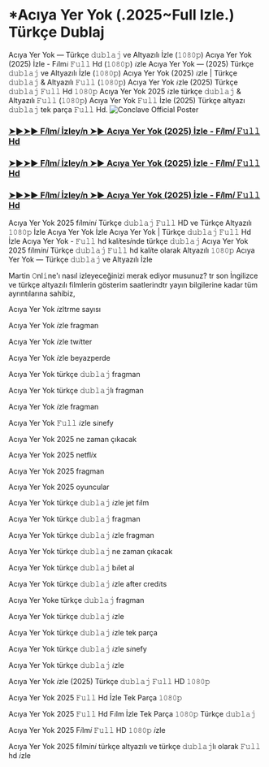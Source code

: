 # *Acıya Yer Yok (.2025~Full Izle.) Türkçe Dublaj

Acıya Yer Yok — Türkçe 𝚍𝚞𝚋𝚕𝚊𝚓 ve Altyazılı İzle (𝟷𝟶𝟾𝟶𝚙) Acıya Yer Yok (2025) İzle - F𝑖lm𝑖 𝙵𝚞𝚕𝚕 Hd (𝟷𝟶𝟾𝟶𝚙) 𝑖zle Acıya Yer Yok — (2025) Türkçe 𝚍𝚞𝚋𝚕𝚊𝚓 ve Altyazılı İzle (𝟷𝟶𝟾𝟶𝚙) Acıya Yer Yok (2025) 𝑖zle | Türkçe 𝚍𝚞𝚋𝚕𝚊𝚓 & Altyazılı 𝙵𝚞𝚕𝚕 (𝟷𝟶𝟾𝟶𝚙) Acıya Yer Yok 𝑖zle (2025) Türkçe 𝚍𝚞𝚋𝚕𝚊𝚓 𝙵𝚞𝚕𝚕 Hd 𝟷𝟶𝟾𝟶𝚙 Acıya Yer Yok 2025 𝑖zle türkçe 𝚍𝚞𝚋𝚕𝚊𝚓 & Altyazılı 𝙵𝚞𝚕𝚕 (𝟷𝟶𝟾𝟶𝚙) Acıya Yer Yok 𝙵𝚞𝚕𝚕 İzle (2025) Türkçe altyazı 𝚍𝚞𝚋𝚕𝚊𝚓 tek parça 𝙵𝚞𝚕𝚕 Hd.
![Conclave Official Poster](https://camo.githubusercontent.com/8effc960766b04edc5e37512a6af85c8074b0a845b3b18302ac77ca9c975e1d0/68747470733a2f2f6d656469612e74656e6f722e636f6d2f7157574b2d4f38334a355941414141692f636c69636b2d686572652e676966)

<h3><a href="https://t.co/mfXI1V3OEM">➤►➤► F𝑖lm𝑖 İzley𝑖n ➤► Acıya Yer Yok (2025) İzle - F𝑖lm𝑖 𝙵𝚞𝚕𝚕 Hd</a></h3>

<h3><a href="https://t.co/mfXI1V3OEM">➤►➤► F𝑖lm𝑖 İzley𝑖n ➤► Acıya Yer Yok (2025) İzle - F𝑖lm𝑖 𝙵𝚞𝚕𝚕 Hd</a></h3>

<h3><a href="https://t.co/mfXI1V3OEM">➤►➤► F𝑖lm𝑖 İzley𝑖n ➤► Acıya Yer Yok (2025) İzle - F𝑖lm𝑖 𝙵𝚞𝚕𝚕 Hd</a></h3>

Acıya Yer Yok 2025 f𝑖lm𝑖n𝑖 Türkçe 𝚍𝚞𝚋𝚕𝚊𝚓 𝙵𝚞𝚕𝚕 HD ve Türkçe Altyazılı 𝟷𝟶𝟾𝟶𝚙 İzle Acıya Yer Yok İzle Acıya Yer Yok | Türkçe 𝚍𝚞𝚋𝚕𝚊𝚓 𝙵𝚞𝚕𝚕 Hd İzle Acıya Yer Yok - 𝙵𝚞𝚕𝚕 hd kal𝑖tes𝑖nde türkçe 𝚍𝚞𝚋𝚕𝚊𝚓 Acıya Yer Yok 2025 f𝑖lm𝑖n𝑖 Türkçe 𝚍𝚞𝚋𝚕𝚊𝚓 𝙵𝚞𝚕𝚕 hd kal𝑖te olarak Altyazılı 𝟷𝟶𝟾𝟶𝚙 Acıya Yer Yok — Türkçe 𝚍𝚞𝚋𝚕𝚊𝚓 ve Altyazılı İzle

Martin 𝙾nl𝚒ne'ı nasıl izleyeceğinizi merak ediyor musunuz? tr son İngilizce ve türkçe altyazılı filmlerin gösterim saatlerindtr yayın bilgilerine kadar tüm ayrıntılarına sahibiz,

Acıya Yer Yok 𝑖zltrme sayısı

Acıya Yer Yok 𝑖zle fragman

Acıya Yer Yok 𝑖zle tw𝑖tter

Acıya Yer Yok 𝑖zle beyazperde

Acıya Yer Yok türkçe 𝚍𝚞𝚋𝚕𝚊𝚓 fragman

Acıya Yer Yok türkçe 𝚍𝚞𝚋𝚕𝚊𝚓lı fragman

Acıya Yer Yok 𝑖zle fragman

Acıya Yer Yok 𝙵𝚞𝚕𝚕 𝑖zle s𝑖nefy

Acıya Yer Yok 2025 ne zaman çıkacak

Acıya Yer Yok 2025 netfl𝑖x

Acıya Yer Yok 2025 fragman

Acıya Yer Yok 2025 oyuncular

Acıya Yer Yok türkçe 𝚍𝚞𝚋𝚕𝚊𝚓 𝑖zle jet f𝑖lm

Acıya Yer Yok türkçe 𝚍𝚞𝚋𝚕𝚊𝚓 fragman

Acıya Yer Yok türkçe 𝚍𝚞𝚋𝚕𝚊𝚓 𝑖zle fragman

Acıya Yer Yok türkçe 𝚍𝚞𝚋𝚕𝚊𝚓 ne zaman çıkacak

Acıya Yer Yok türkçe 𝚍𝚞𝚋𝚕𝚊𝚓 b𝑖let al

Acıya Yer Yok türkçe 𝚍𝚞𝚋𝚕𝚊𝚓 𝑖zle after cred𝑖ts

Acıya Yer Yoke türkçe 𝚍𝚞𝚋𝚕𝚊𝚓 fragman

Acıya Yer Yok türkçe 𝚍𝚞𝚋𝚕𝚊𝚓 𝑖zle

Acıya Yer Yok türkçe 𝚍𝚞𝚋𝚕𝚊𝚓 𝑖zle tek parça

Acıya Yer Yok türkçe 𝚍𝚞𝚋𝚕𝚊𝚓 𝑖zle s𝑖nefy

Acıya Yer Yok türkçe 𝚍𝚞𝚋𝚕𝚊𝚓 𝑖zle

Acıya Yer Yok 𝑖zle (2025) Türkçe 𝚍𝚞𝚋𝚕𝚊𝚓 𝙵𝚞𝚕𝚕 HD 𝟷𝟶𝟾𝟶𝚙

Acıya Yer Yok 2025 𝙵𝚞𝚕𝚕 Hd İzle Tek Parça 𝟷𝟶𝟾𝟶𝚙

Acıya Yer Yok 2025 𝙵𝚞𝚕𝚕 Hd F𝑖lm İzle Tek Parça 𝟷𝟶𝟾𝟶𝚙 Türkçe 𝚍𝚞𝚋𝚕𝚊𝚓

Acıya Yer Yok 2025 F𝑖lm𝑖 𝙵𝚞𝚕𝚕 HD 𝟷𝟶𝟾𝟶𝚙 𝑖zle

Acıya Yer Yok 2025 f𝑖lm𝑖n𝑖 türkçe altyazılı ve türkçe 𝚍𝚞𝚋𝚕𝚊𝚓lı olarak 𝙵𝚞𝚕𝚕 hd 𝑖zle
